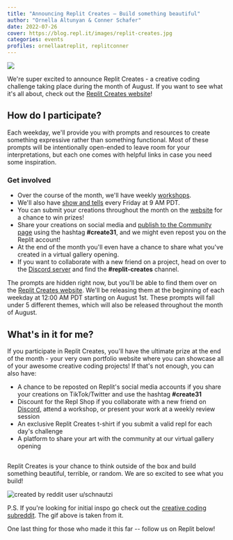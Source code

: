 ```yaml
---
title: "Announcing Replit Creates — Build something beautiful"
author: "Ornella Altunyan & Conner Schafer"
date: 2022-07-26
cover: https://blog.repl.it/images/replit-creates.jpg
categories: events
profiles: ornellaatreplit, replitconner
---
```


![](https://blog.replit.com/images/replit-creates.jpg)


We're super excited to announce Replit Creates - a creative coding challenge taking place during the month of August. If you want to see what it's all about, check out the [Replit Creates website](https://replit-creates.replit-community.repl.co/)!

## How do I participate?

Each weekday, we'll provide you with prompts and resources to create something expressive rather than something functional. Most of these prompts will be intentionally open-ended to leave room for your interpretations, but each one comes with helpful links in case you need some inspiration.

### Get involved
* Over the course of the month, we'll have weekly [workshops](https://www.youtube.com/playlist?list=PLto9KpJAqHMR-DyzKE3_phAUc33tJYZuu).
* We'll also have [show and tells](https://www.youtube.com/playlist?list=PLto9KpJAqHMQrxewCnQsMM8pjzCtJmdbA) every Friday at 9 AM PDT.
* You can submit your creations throughout the month on the [website](https://replit-creates.replit-community.repl.co/) for a chance to win prizes!
* Share your creations on social media and [publish to the Community page](https://docs.replit.com/hosting/sharing-your-repl) using the hashtag **#create31**, and we might even repost you on the Replit account!
* At the end of the month you'll even have a chance to share what you've created in a virtual gallery opening.
* If you want to collaborate with a new friend on a project, head on over to the [Discord server](https://discord.util.repl.co/join) and find the **#replit-creates** channel.

The prompts are hidden right now, but you'll be able to find them over on the [Replit Creates website](https://replit-creates.replit-community.repl.co/). We'll be releasing them at the beginning of each weekday at 12:00 AM PDT starting on August 1st. These prompts will fall under 5 different themes, which will also be released throughout the month of August.

## What's in it for me?
If you participate in Replit Creates, you'll have the ultimate prize at the end of the month - your very own portfolio website where you can showcase all of your awesome creative coding projects! If that's not enough, you can also have:
* A chance to be reposted on Replit's social media accounts if you share your creations on TikTok/Twitter and use the hashtag **#create31**
* Discount for the Repl Shop if you collaborate with a new friend on [Discord](https://discord.util.repl.co/join), attend a workshop, or present your work at a weekly review session
* An exclusive Replit Creates t-shirt if you submit a valid repl for each day's challenge
* A platform to share your art with the community at our virtual gallery opening

##
Replit Creates is your chance to think outside of the box and build something beautiful, terrible, or random. We are so excited to see what you build!

![created by reddit user u/schnautzi](./images/creative-coding.gif)

P.S. If you're looking for initial inspo go check out the [creative coding subreddit](https://www.reddit.com/r/creativecoding/). The gif above is taken from it.

One last thing for those who made it this far -- follow us on Replit below!

